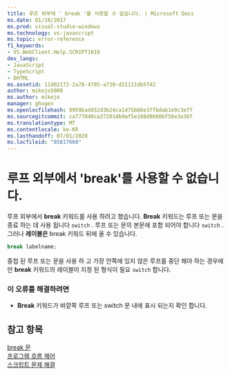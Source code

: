 ```yaml
---
title: 루프 외부에 ' break '를 사용할 수 없습니다. | Microsoft Docs
ms.date: 01/18/2017
ms.prod: visual-studio-windows
ms.technology: vs-javascript
ms.topic: error-reference
f1_keywords:
- VS.WebClient.Help.SCRIPT1019
dev_langs:
- JavaScript
- TypeScript
- DHTML
ms.assetid: 11d02172-2a78-4705-a730-d21111db5f42
author: mikejo5000
ms.author: mikejo
manager: ghogen
ms.openlocfilehash: 0959bad452d3b24ca1475b66e37fbdab1e9c3e7f
ms.sourcegitcommit: ca777040ca372014b9af5e188d9b60bf56e3e36f
ms.translationtype: MT
ms.contentlocale: ko-KR
ms.lasthandoff: 07/01/2020
ms.locfileid: "85817660"
---
```

# <a name="cant-have-break-outside-of-loop"></a>루프 외부에서 'break'를 사용할 수 없습니다.
루프 외부에서 **break** 키워드를 사용 하려고 했습니다. **Break** 키워드는 루프 또는 문을 종료 하는 데 사용 됩니다 `switch` . 루프 또는 문의 본문에 포함 되어야 합니다 `switch` . 그러나 **레이블은** break 키워드 뒤에 올 수 있습니다.  
  
```js
break labelname;  
```  
  
 중첩 된 루프 또는 문을 사용 하 고 가장 안쪽에 있지 않은 루프를 중단 해야 하는 경우에만 **break** 키워드의 레이블이 지정 된 형식이 필요 `switch` 합니다.  
  
### <a name="to-correct-this-error"></a>이 오류를 해결하려면  
  
- **Break** 키워드가 바깥쪽 루프 또는 switch 문 내에 표시 되는지 확인 합니다.  
  
## <a name="see-also"></a>참고 항목  
 [break 문](../../javascript/reference/break-statement-javascript.md)   
 [프로그램 흐름 제어](../../javascript/controlling-program-flow-javascript.md)   
 [스크립트 문제 해결](../../javascript/advanced/troubleshooting-your-scripts-javascript.md)